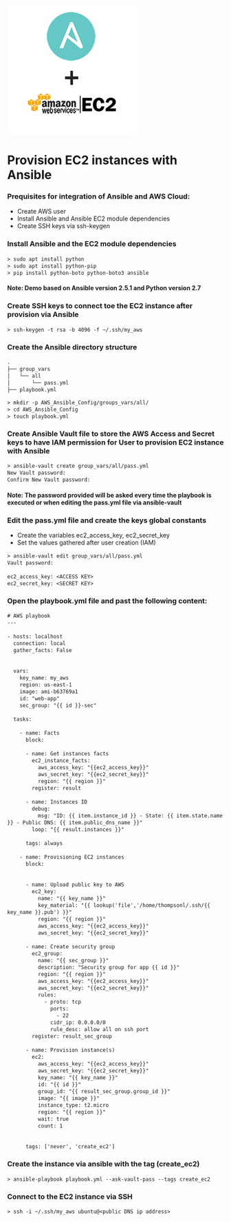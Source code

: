![Ansible-AWS-EC2](https://github.com/lethompson/Ansible-Provision-AWS-EC2/blob/master/ansible-ec2-1.png)

# Provision EC2 instances with Ansible

### Prequisites for integration of Ansible and AWS Cloud:
* Create AWS user
* Install Ansible and Ansible EC2 module dependencies
* Create SSH keys via ssh-keygen


### Install Ansible and the EC2 module dependencies
```
> sudo apt install python
> sudo apt install python-pip
> pip install python-boto python-boto3 ansible

```
#### Note: Demo based on Ansible version 2.5.1 and Python version 2.7

### Create SSH keys to connect toe the EC2 instance after provision via Ansible

```
> ssh-keygen -t rsa -b 4096 -f ~/.ssh/my_aws
```

### Create the Ansible directory structure

```
.
├── group_vars
│   └── all
│       └── pass.yml
├── playbook.yml

```

```
> mkdir -p AWS_Ansible_Config/groups_vars/all/
> cd AWS_Ansible_Config
> touch playbook.yml
```

### Create Ansible Vault file to store the AWS Access and Secret keys to have IAM permission for User to provision EC2 instance with Ansible

```
> ansible-vault create group_vars/all/pass.yml
New Vault password:
Confirm New Vault password:
```

#### Note: The password provided will be asked every time the playbook is executed or when editing the pass.yml file via ansible-vault

### Edit the pass.yml file and create the keys global constants
* Create the variables ec2_access_key, ec2_secret_key
* Set the values gathered after user creation (IAM)

```
> ansible-vault edit group_vars/all/pass.yml
Vault password:

ec2_access_key: <ACCESS KEY>
ec2_secret_key: <SECRET KEY>
```

### Open the playbook.yml file and past the following content:
```
# AWS playbook
---

- hosts: localhost
  connection: local
  gather_facts: False


  vars:
    key_name: my_aws
    region: us-east-1
    image: ami-b63769a1 
    id: "web-app"
    sec_group: "{{ id }}-sec"

  tasks:

    - name: Facts
      block:

      - name: Get instances facts
        ec2_instance_facts:
          aws_access_key: "{{ec2_access_key}}"
          aws_secret_key: "{{ec2_secret_key}}"
          region: "{{ region }}"
        register: result

      - name: Instances ID
        debug:
          msg: "ID: {{ item.instance_id }} - State: {{ item.state.name }} - Public DNS: {{ item.public_dns_name }}"
        loop: "{{ result.instances }}"

      tags: always

    - name: Provisioning EC2 instances
      block:


      - name: Upload public key to AWS
        ec2_key:
          name: "{{ key_name }}"
          key_material: "{{ lookup('file','/home/thompsonl/.ssh/{{ key_name }}.pub') }}"
          region: "{{ region }}"
          aws_access_key: "{{ec2_access_key}}"
          aws_secret_key: "{{ec2_secret_key}}"

      - name: Create security group
        ec2_group:
          name: "{{ sec_group }}"
          description: "Security group for app {{ id }}"
          region: "{{ region }}"
          aws_access_key: "{{ec2_access_key}}"
          aws_secret_key: "{{ec2_secret_key}}"
          rules:
            - proto: tcp
              ports:
                - 22
              cidr_ip: 0.0.0.0/0
              rule_desc: allow all on ssh port
        register: result_sec_group

      - name: Provision instance(s)
        ec2:
          aws_access_key: "{{ec2_access_key}}"
          aws_secret_key: "{{ec2_secret_key}}"
          key_name: "{{ key_name }}"
          id: "{{ id }}"
          group_id: "{{ result_sec_group.group_id }}"
          image: "{{ image }}"
          instance_type: t2.micro
          region: "{{ region }}"
          wait: true
          count: 1


      tags: ['never', 'create_ec2']
```

### Create the instance via ansible with the tag (create_ec2)
```
> ansible-playbook playbook.yml --ask-vault-pass --tags create_ec2
```

### Connect to the EC2 instance via SSH
```
> ssh -i ~/.ssh/my_aws ubuntu@<public DNS ip address>
```
